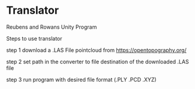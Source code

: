 # Translator
 Reubens and Rowans Unity Program


Steps to use translator

step 1 download a .LAS File pointcloud from https://opentopography.org/

step 2 set path in the converter to file destination of the downloaded .LAS file

step 3 run program with desired file format (.PLY .PCD .XYZ)

